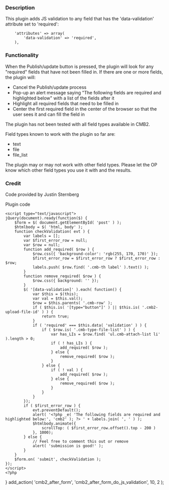 ### Description
This plugin adds JS validation to any field that has the 'data-validation' attribute set to 'required':

		'attributes' => array(
			'data-validation' => 'required',
		),

### Functionality

When the Publish/update button is pressed, the plugin will look for any "required" fields that have not been filled in. If there are one or more fields, the plugin will:
* Cancel the Publish/update process
* Pop-up an alert message saying "The following fields are required and highlighted below" with a list of the fields after it
* Highlight all required fields that need to be filled in
* Center the first required field in the center of the browser so that the user sees it and can fill the field in

The plugin has not been tested with all field types available in CMB2.

Field types known to work with the plugin so far are:

* text
* file
* file_list

The plugin may or may not work with other field types. Please let the OP know which other field types you use it with and the results. 

### Credit
Code provided by Justin Sternberg


Plugin code

<?php

/*
 * Plugin Name: CMB2 js validation for "required" fields
 * Description: Uses js to validate CMB2 fields that have the 'data-validation' attribute set to 'required'
 * Version: 0.1.0
 */


function cmb2_after_form_do_js_validation( $post_id, $cmb ) {
	static $added = false;
	// Only add this to the page once (not for every metabox)
	if ( $added ) {
		return;
	}
	$added = true;
	?>
	<script type="text/javascript">
	jQuery(document).ready(function($) {
		$form = $( document.getElementById( 'post' ) );
		$htmlbody = $( 'html, body' );
		function checkValidation( evt ) {
			var labels = [];
			var $first_error_row = null;
			var $row = null;
			function add_required( $row ) {
				$row.css({ 'background-color': 'rgb(255, 170, 170)' });
				$first_error_row = $first_error_row ? $first_error_row : $row;
				labels.push( $row.find( '.cmb-th label' ).text() );
			}
			function remove_required( $row ) {
				$row.css({ background: '' });
			}
			$( '[data-validation]' ).each( function() {
				var $this = $(this);
				var val = $this.val();
				$row = $this.parents( '.cmb-row' );
				if ( $this.is( '[type="button"]' ) || $this.is( '.cmb2-upload-file-id' ) ) {
					return true;
				}
				if ( 'required' === $this.data( 'validation' ) ) {
					if ( $row.is( '.cmb-type-file-list' ) ) {
						var has_LIs = $row.find( 'ul.cmb-attach-list li' ).length > 0;
						if ( ! has_LIs ) {
							add_required( $row );
						} else {
							remove_required( $row );
						}
					} else {
						if ( ! val ) {
							add_required( $row );
						} else {
							remove_required( $row );
						}
					}
				}
			});
			if ( $first_error_row ) {
				evt.preventDefault();
				alert( '<?php _e( 'The following fields are required and highlighted below:', 'cmb2' ); ?> ' + labels.join( ', ' ) );
				$htmlbody.animate({
					scrollTop: ( $first_error_row.offset().top - 200 )
				}, 1000);
			} else {
				// Feel free to comment this out or remove
				alert( 'submission is good!' );
			}
		}
		$form.on( 'submit', checkValidation );
	});
	</script>
	<?php
}
add_action( 'cmb2_after_form', 'cmb2_after_form_do_js_validation', 10, 2 );

>


















